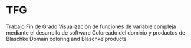 # TFG
Trabajo Fin de Grado
Visualización de funciones de variable compleja mediante el desarrollo de software
Coloreado del dominio y productos de Blaschke
Domain coloring and Blaschke products
